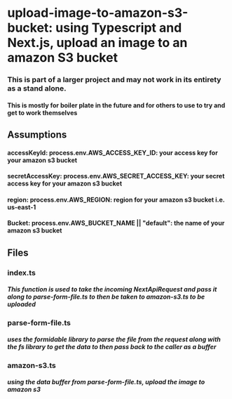 # upload-image-to-amazon-s3-bucket: using Typescript and Next.js, upload an image to an amazon S3 bucket
### This is part of a larger project and may not work in its entirety as a stand alone. 
#### This is mostly for boiler plate in the future and for others to use to try and get to work themselves
## Assumptions
#### accessKeyId: process.env.AWS_ACCESS_KEY_ID: your access key for your amazon s3 bucket
#### secretAccessKey: process.env.AWS_SECRET_ACCESS_KEY: your secret access key for your amazon s3 bucket
#### region: process.env.AWS_REGION: region for your amazon s3 bucket i.e. us-east-1
#### Bucket: process.env.AWS_BUCKET_NAME || "default": the name of your amazon s3 bucket
## Files
### index.ts
##### This function is used to take the incoming NextApiRequest and pass it along to parse-form-file.ts to then be taken to amazon-s3.ts to be uploaded
### parse-form-file.ts
##### uses the formidable library to parse the file from the request along with the fs library to get the data to then pass back to the caller as a buffer
### amazon-s3.ts
##### using the data buffer from parse-form-file.ts, upload the image to amazon s3
